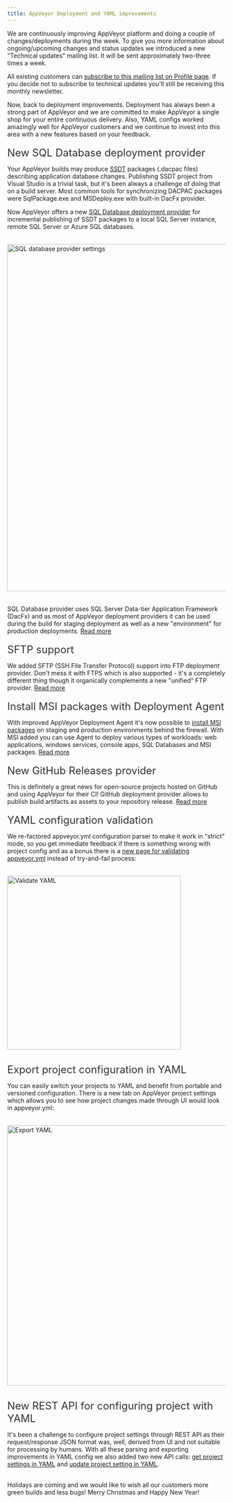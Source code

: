 ```yaml
---
title: AppVeyor Deployment and YAML improvements
---
```


<p>
We are continuously improving AppVeyor platform and doing a couple of changes/deployments during the week. To give you more information about ongoing/upcoming changes and status updates we introduced a new "Technical updates" mailing list. It will be sent approximately two-three times a week.
</p>

<p>
All existing customers can <a href="https://ci.appveyor.com/profile">subscribe to this mailing list on Profile page</a>. If you decide not to subscribe to technical updates you'll still be receiving this monthly newsletter.
</p>

<p>
Now, back to deployment improvements. Deployment has always been a strong part of AppVeyor and we are committed to make AppVeyor a single shop for your entire continuous delivery. Also, YAML configs worked amazingly well for AppVeyor customers and we continue to invest into this area with a new features based on your feedback.
</p>

<h2 style="font-size:170%;font-weight:normal;color:#333;margin: 20px 0 5px 0;">New SQL Database deployment provider</h2>

<p>
Your AppVeyor builds may produce <a href="https://msdn.microsoft.com/en-us/library/hh272686(v=vs.103).aspx">SSDT</a> packages (.dacpac files) describing application database changes. Publishing SSDT project from Visual Studio is a trivial task, but it's been always a challenge of doing that on a build server. Most common tools for synchronizing DACPAC packages were SqlPackage.exe and MSDeploy.exe with built-in DacFx provider.
</p>

<p>
Now AppVeyor offers a new <a href="/docs/deployment/sql-database-ssdt/">SQL Database deployment provider</a> for incremental publishing of SSDT packages to a local SQL Server instance, remote SQL Server or Azure SQL databases.
</p>

<p style="margin:2rem 0;">
    <img src="/assets/images/newsletters/2014-12-16/sql-database-provider-settings.png" style="width:800px;" alt="SQL database provider settings">
</p>

<p>
SQL Database provider uses SQL Server Data-tier Application Framework (DacFx) and as most of AppVeyor deployment providers it can be used during the build for staging deployment as well as a new "environment" for production deployments. <a href="/docs/deployment/sql-database-ssdt/">Read more</a>
</p>



<h2 style="font-size:170%;font-weight:normal;color:#333;margin: 20px 0 5px 0;">SFTP support</h2>
<p>
We added SFTP (SSH File Transfer Protocol) support into FTP deployment provider. Don't mess it with FTPS which is also supported - it's a completely different thing though it organically complements a new "unified" FTP provider. <a href="/docs/deployment/ftp/">Read more</a>
</p>



<h2 style="font-size:170%;font-weight:normal;color:#333;margin: 20px 0 5px 0;">Install MSI packages with Deployment Agent</h2>
<p>
With improved AppVeyor Deployment Agent it's now possible to <a href="/docs/deployment/agent#installing-msi-package-artifact-on-remote-machine">install MSI packages</a> on staging and production environments behind the firewall. With MSI added you can use Agent to deploy various types of workloads: web applications, windows services, console apps, SQL Databases and MSI packages. <a href="/docs/deployment/agent/">Read more</a>
</p>


<h2 style="font-size:170%;font-weight:normal;color:#333;margin: 20px 0 5px 0;">New GitHub Releases provider</h2>
<p>
This is definitely a great news for open-source projects hosted on GitHub and using AppVeyor for their CI! GitHub deployment provider allows to publish build artifacts as assets to your repository release. <a href="/docs/deployment/github/">Read more</a>
</p>


<h2 style="font-size:170%;font-weight:normal;color:#333;margin: 20px 0 5px 0;">YAML configuration validation</h2>
<p>
We re-factored appveyor.yml configuration parser to make it work in "strict" mode, so you get immediate feedback if there is something wrong with project config and as a bonus there is a <a href="https://ci.appveyor.com/tools/validate-yaml">new page for validating appveyor.yml</a> instead of try-and-fail process:
</p>

<p style="margin:2rem 0;">
    <img src="/assets/images/newsletters/2014-12-16/validate-yaml.png" style="width: 400px;" alt="Validate YAML">
</p>

<h2 style="font-size:170%;font-weight:normal;color:#333;margin: 20px 0 5px 0;">Export project configuration in YAML</h2>
<p>
You can easily switch your projects to YAML and benefit from portable and versioned configuration. There is a new tab on AppVeyor project settings which allows you to see how project changes made through UI would look in appveyor.yml:
</p>

<p style="margin:2rem 0;">
    <img src="/assets/images/newsletters/2014-12-16/export-yaml.png" style="width: 600px;" alt="Export YAML">
</p>

<h2 style="font-size:170%;font-weight:normal;color:#333;margin: 20px 0 5px 0;">New REST API for configuring project with YAML</h2>
<p>
It's been a challenge to configure project settings through REST API as their request/response JSON format was, well, derived from UI and not suitable for processing by humans. With all these parsing and exporting improvements in YAML config we also added two new API calls: <a href="/docs/api/projects-builds#get-project-settings-in-yaml">get project settings in YAML</a> and <a href="/docs/api/projects-builds#update-project-settings-in-yaml">update project setting in YAML</a>.
</p>

<p>
<br/>
Holidays are coming and we would like to wish all our customers more green builds and less bugs! Merry Christmas and Happy New Year!
</p>
